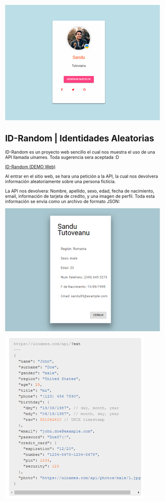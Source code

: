 ![ID-Random](https://github.com/LuisAlejandroSalcedo/Id-Random-Identidades-Aleatorias/blob/master/img/1.PNG)

# ID-Random | Identidades Aleatorias

ID-Random es un proyecto web sencillo el cual nos muestra el uso de una API llamada uinames. Toda sugerencia sera aceptada :D

[ID-Random (DEMO Web)](https://luisalejandrosalcedo.github.io/ID-Random-Identidades-Aleatorias/)

Al entrar en el sitio web, se hara una petición a la API, la cual nos devolvera información aleatoriamente sobre una persona ficticia. 

La API nos devolvera: Nombre, apellido, sexo, edad, fecha de nacimiento, email, información de tarjeta de credito, y una imagen de perfil.
Toda esta información se envia como un archivo de formato JSON:

![uinames response](https://github.com/LuisAlejandroSalcedo/Id-Random-Identidades-Aleatorias/blob/master/img/2.PNG)

![info id](https://github.com/LuisAlejandroSalcedo/Id-Random-Identidades-Aleatorias/blob/master/img/response_json.PNG)
